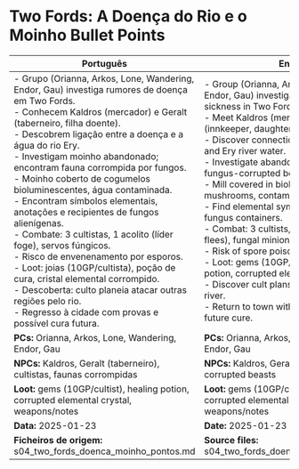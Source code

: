 # Two Fords: A Doença do Rio e o Moinho  Bullet Points

| Português | English |
|-----------|---------|
| - Grupo (Orianna, Arkos, Lone, Wandering, Endor, Gau) investiga rumores de doença em Two Fords.<br>- Conhecem Kaldros (mercador) e Geralt (taberneiro, filha doente).<br>- Descobrem ligação entre a doença e a água do rio Ery.<br>- Investigam moinho abandonado; encontram fauna corrompida por fungos.<br>- Moinho coberto de cogumelos bioluminescentes, água contaminada.<br>- Encontram símbolos elementais, anotações e recipientes de fungos alienígenas.<br>- Combate: 3 cultistas, 1 acolito (líder foge), servos fúngicos.<br>- Risco de envenenamento por esporos.<br>- Loot: joias (10GP/cultista), poção de cura, cristal elemental corrompido.<br>- Descoberta: culto planeia atacar outras regiões pelo rio.<br>- Regresso à cidade com provas e possível cura futura.<br> | - Group (Orianna, Arkos, Lone, Wandering, Endor, Gau) investigates rumors of sickness in Two Fords.<br>- Meet Kaldros (merchant) and Geralt (innkeeper, daughter ill).<br>- Discover connection between sickness and Ery river water.<br>- Investigate abandoned mill; encounter fungus-corrupted beasts.<br>- Mill covered in bioluminescent mushrooms, contaminated water.<br>- Find elemental symbols, notes, and alien fungus containers.<br>- Combat: 3 cultists, 1 acolyte (leader flees), fungal minions.<br>- Risk of spore poisoning.<br>- Loot: gems (10GP/cultist), healing potion, corrupted elemental crystal.<br>- Discover cult plans to spread through the river.<br>- Return to town with evidence, possible future cure.<br> |
| **PCs:** Orianna, Arkos, Lone, Wandering, Endor, Gau | **PCs:** Orianna, Arkos, Lone, Wandering, Endor, Gau |
| **NPCs:** Kaldros, Geralt (taberneiro), cultistas, faunas corrompidas | **NPCs:** Kaldros, Geralt (innkeeper), cultists, corrupted beasts |
| **Loot:** gems (10GP/cultist), healing potion, corrupted elemental crystal, weapons/notes | **Loot:** gems (10GP/cultist), healing potion, corrupted elemental crystal, weapons/notes |
| **Data:** 2025-01-23 | **Date:** 2025-01-23 |
| **Ficheiros de origem:** s04_two_fords_doenca_moinho_pontos.md | **Source files:** s04_two_fords_doenca_moinho_pontos.md |



















